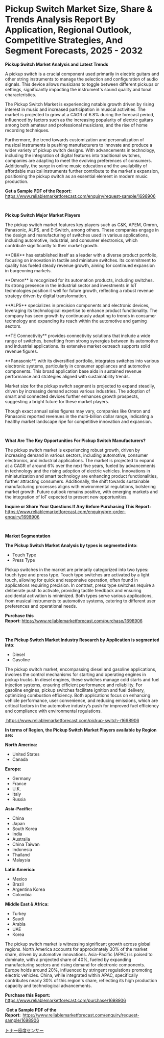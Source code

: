 <p><h1>Pickup Switch Market Size, Share & Trends Analysis Report By Application, Regional Outlook, Competitive Strategies, And Segment Forecasts, 2025 - 2032</h1></p><p><strong>Pickup Switch Market Analysis and Latest Trends</strong></p>
<p><p>A pickup switch is a crucial component used primarily in electric guitars and other string instruments to manage the selection and configuration of audio signals. This device allows musicians to toggle between different pickups or settings, significantly impacting the instrument's sound quality and tonal characteristics.</p><p>The Pickup Switch Market is experiencing notable growth driven by rising interest in music and increased participation in musical activities. The market is projected to grow at a CAGR of 6.8% during the forecast period, influenced by factors such as the increasing popularity of electric guitars among both amateur and professional musicians, and the rise of home recording techniques. </p><p>Furthermore, the trend towards customization and personalization of musical instruments is pushing manufacturers to innovate and produce a wider variety of pickup switch designs. With advancements in technology, including the integration of digital features into traditional switches, companies are adapting to meet the evolving preferences of consumers. Additionally, the surge in online music education and the availability of affordable musical instruments further contribute to the market's expansion, positioning the pickup switch as an essential element in modern music production.</p></p>
<p><strong>Get a Sample PDF of the Report:&nbsp;</strong> <a href="https://www.reliablemarketforecast.com/enquiry/request-sample/1698906?utm_campaign=1105&utm_medium=2&utm_source=Github&utm_content=ia&utm_term=09012025&utm_id=pickup-switch">https://www.reliablemarketforecast.com/enquiry/request-sample/1698906</a></p>
<p>&nbsp;</p>
<p><strong>Pickup Switch Major Market Players</strong></p>
<p><p>The pickup switch market features key players such as C&K, APEM, Omron, Panasonic, ALPS, and E-Switch, among others. These companies engage in the design and manufacturing of switches used in various applications, including automotive, industrial, and consumer electronics, which contribute significantly to their market growth.</p><p>**C&K** has established itself as a leader with a diverse product portfolio, focusing on innovation in tactile and miniature switches. Its commitment to quality has fueled steady revenue growth, aiming for continued expansion in burgeoning markets.</p><p>**Omron** is recognized for its automation products, including switches. Its strong presence in the industrial sector and investments in IoT technologies position it well for future growth, reflecting a robust revenue strategy driven by digital transformation.</p><p>**ALPS** specializes in precision components and electronic devices, leveraging its technological expertise to enhance product functionality. The company has seen growth by continuously adapting to trends in consumer technology and expanding its reach within the automotive and gaming sectors.</p><p>**TE Connectivity** provides connectivity solutions that include a wide range of switches, benefiting from strong synergies between its automotive and industrial applications. Its extensive market outreach supports solid revenue figures.</p><p>**Panasonic**, with its diversified portfolio, integrates switches into various electronic systems, particularly in consumer appliances and automotive components. This broad application base aids in sustained revenue performance and strategies aligned with sustainability trends.</p><p>Market size for the pickup switch segment is projected to expand steadily, driven by increasing demand across various industries. The adoption of smart and connected devices further enhances growth prospects, suggesting a bright future for these market players. </p><p>Though exact annual sales figures may vary, companies like Omron and Panasonic reported revenues in the multi-billion dollar range, indicating a healthy market landscape ripe for competitive innovation and expansion.</p></p>
<p>&nbsp;</p>
<p><strong>What Are The Key Opportunities For Pickup Switch Manufacturers?</strong></p>
<p><p>The pickup switch market is experiencing robust growth, driven by increasing demand in various sectors, including automotive, consumer electronics, and industrial applications. The market is projected to expand at a CAGR of around 6% over the next five years, fueled by advancements in technology and the rising adoption of electric vehicles. Innovations in miniaturization and smart technology are enhancing product functionalities, further attracting consumers. Additionally, the shift towards sustainable manufacturing processes aligns with environmental regulations, bolstering market growth. Future outlook remains positive, with emerging markets and the integration of IoT expected to present new opportunities.</p></p>
<p><strong>Inquire or Share Your Questions If Any Before Purchasing This Report:</strong> <a href="https://www.reliablemarketforecast.com/enquiry/pre-order-enquiry/1698906?utm_campaign=1105&utm_medium=2&utm_source=Github&utm_content=ia&utm_term=09012025&utm_id=pickup-switch">https://www.reliablemarketforecast.com/enquiry/pre-order-enquiry/1698906</a></p>
<p>&nbsp;</p>
<p><strong>Market Segmentation</strong></p>
<p><strong>The Pickup Switch Market Analysis by types is segmented into:</strong></p>
<p><ul><li>Touch Type</li><li>Press Type</li></ul></p>
<p><p>Pickup switches in the market are primarily categorized into two types: touch type and press type. Touch type switches are activated by a light touch, allowing for quick and responsive operation, often found in applications requiring precision. In contrast, press type switches require a deliberate push to activate, providing tactile feedback and ensuring accidental activation is minimized. Both types serve various applications, from musical instruments to automotive systems, catering to different user preferences and operational needs.</p></p>
<p><strong>Purchase this Report:&nbsp;</strong><a href="https://www.reliablemarketforecast.com/purchase/1698906?utm_campaign=1105&utm_medium=2&utm_source=Github&utm_content=ia&utm_term=09012025&utm_id=pickup-switch">https://www.reliablemarketforecast.com/purchase/1698906</a></p>
<p>&nbsp;</p>
<p><strong>The Pickup Switch Market Industry Research by Application is segmented into:</strong></p>
<p><ul><li>Diesel</li><li>Gasoline</li></ul></p>
<p><p>The pickup switch market, encompassing diesel and gasoline applications, involves the control mechanisms for starting and operating engines in pickup trucks. In diesel engines, these switches manage cold starts and fuel injection systems, ensuring efficient performance and reliability. For gasoline engines, pickup switches facilitate ignition and fuel delivery, optimizing combustion efficiency. Both applications focus on enhancing vehicle performance, user convenience, and reducing emissions, which are critical factors in the automotive industry’s push for improved fuel efficiency and compliance with environmental regulations.</p></p>
<p><a href="https://www.reliablemarketforecast.com/pickup-switch-r1698906?utm_campaign=1105&utm_medium=2&utm_source=Github&utm_content=ia&utm_term=09012025&utm_id=pickup-switch">&nbsp;https://www.reliablemarketforecast.com/pickup-switch-r1698906</a></p>
<p><strong>In terms of Region, the Pickup Switch Market Players available by Region are:</strong></p>
<p>
    <p> <strong> North America: </strong>
        <ul>
            <li>United States</li>
            <li>Canada</li>
        </ul>
        </p> 
    <p> <strong> Europe: </strong>
        <ul>
            <li>Germany</li>
            <li>France</li>
            <li>U.K.</li>
            <li>Italy</li>
            <li>Russia</li>
        </ul>
        </p> 
    <p> <strong> Asia-Pacific: </strong>
        <ul>
            <li>China</li>
            <li>Japan</li>
            <li>South Korea</li>
            <li>India</li>
            <li>Australia</li>
            <li>China Taiwan</li>
            <li>Indonesia</li>
            <li>Thailand</li>
            <li>Malaysia</li>
        </ul>
        </p> 
    <p> <strong> Latin America: </strong>
        <ul>
            <li>Mexico</li>
            <li>Brazil</li>
            <li>Argentina Korea</li>
            <li>Colombia</li>
        </ul>
        </p> 
    <p> <strong> Middle East & Africa: </strong>
        <ul>
            <li>Turkey</li>
            <li>Saudi</li>
            <li>Arabia</li>
            <li>UAE</li>
            <li>Korea</li>
        </ul>
    </p>
    </p>
<p><p>The pickup switch market is witnessing significant growth across global regions. North America accounts for approximately 30% of the market share, driven by automotive innovations. Asia-Pacific (APAC) is poised to dominate, with a projected share of 40%, fueled by expanding manufacturing sectors and rising demand for electronic components. Europe holds around 20%, influenced by stringent regulations promoting electric vehicles. China, while integrated within APAC, specifically contributes nearly 30% of this region's share, reflecting its high production capacity and technological advancements.</p></p>
<p><strong>Purchase this Report: </strong><a href="https://www.reliablemarketforecast.com/purchase/1698906?utm_campaign=1105&utm_medium=2&utm_source=Github&utm_content=ia&utm_term=09012025&utm_id=pickup-switch">https://www.reliablemarketforecast.com/purchase/1698906</a></p>
<p>&nbsp;<strong>Get a Sample PDF of the Report:&nbsp;&nbsp;</strong><a href="https://www.reliablemarketforecast.com/enquiry/request-sample/1698906?utm_campaign=1105&utm_medium=2&utm_source=Github&utm_content=ia&utm_term=09012025&utm_id=pickup-switch">https://www.reliablemarketforecast.com/enquiry/request-sample/1698906</a></p>
<p><strong></strong></p>
<p><p><a href="https://github.com/lababdou/Market-Research-Report-List-6/blob/main/321037329766.md?utm_campaign=1105&utm_medium=2&utm_source=Github&utm_content=ia&utm_term=09012025&utm_id=pickup-switch">トナー密度センサー</a></p></p>